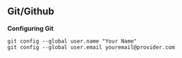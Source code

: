 ## Git/Github

**Configuring Git**
```
git config --global user.name "Your Name"
git config --global user.email youremail@provider.com
```
